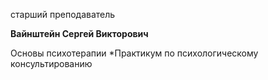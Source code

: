 старший преподаватель



**Вайнштейн Сергей Викторович**

Основы психотерапии
	*Практикум по психологическому консультированию